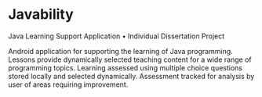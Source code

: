 # Javability

Java Learning Support Application • Individual Dissertation Project 

Android application for supporting the learning of Java programming.
Lessons provide dynamically selected teaching content for a wide range of programming topics.
Learning assessed using multiple choice questions stored locally and selected dynamically.
Assessment tracked for analysis by user of areas requiring improvement.

